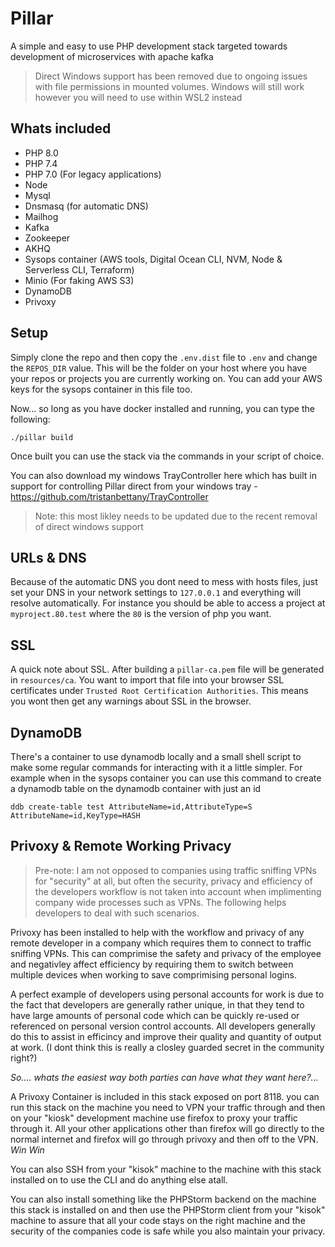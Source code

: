 # Pillar

A simple and easy to use PHP development stack targeted towards development of microservices with apache kafka

> Direct Windows support has been removed due to ongoing issues with file permissions in mounted volumes. Windows will still work however you will need to use within WSL2 instead

## Whats included

- PHP 8.0
- PHP 7.4
- PHP 7.0 (For legacy applications)
- Node
- Mysql
- Dnsmasq (for automatic DNS)
- Mailhog
- Kafka
- Zookeeper
- AKHQ
- Sysops container (AWS tools, Digital Ocean CLI, NVM, Node & Serverless CLI, Terraform)
- Minio (For faking AWS S3)
- DynamoDB
- Privoxy

## Setup

Simply clone the repo and then copy the `.env.dist` file to `.env` and change the `REPOS_DIR` value. This will be the 
folder on your host where you have your repos or projects you are currently working on. You can add your AWS keys for the sysops container in this file too. 

Now... so long as you have docker installed and running, you can type the following:

```
./pillar build
```

Once built you can use the stack via the commands in your script of choice. 

You can also download my windows TrayController here which has built in support for controlling Pillar direct from your windows tray - https://github.com/tristanbettany/TrayController

> Note: this most likley needs to be updated due to the recent removal of direct windows support

## URLs & DNS

Because of the automatic DNS you dont need to mess with hosts files, just set your DNS in your network settings to 
`127.0.0.1` and everything will resolve automatically. For instance you should be able to access a project at `myproject.80.test`
where the `80` is the version of php you want.

## SSL

A quick note about SSL. After building a `pillar-ca.pem` file will be generated in `resources/ca`. You want to import that 
file into your browser SSL certificates under `Trusted Root Certification Authorities`. This means you wont then get any warnings
about SSL in the browser.

## DynamoDB

There's a container to use dynamodb locally and a small shell script to make some regular commands for interacting with it a little simpler. For example when in the sysops container you can use this command to create a dynamodb table on the dynamodb container with just an id

```
ddb create-table test AttributeName=id,AttributeType=S AttributeName=id,KeyType=HASH
```

## Privoxy & Remote Working Privacy

> Pre-note: I am not opposed to companies using traffic sniffing VPNs for "security" at all, but often the security, privacy and efficiency of the developers workflow is not taken into account when implimenting company wide processes such as VPNs. The following helps developers to deal with such scenarios.

Privoxy has been installed to help with the workflow and privacy of any remote developer in a company which requires them to connect to traffic sniffing VPNs. This can comprimise the safety and privacy of the employee and negativley affect efficiency by requiring them to switch between multiple devices when working to save comprimising personal logins. 

A perfect example of developers using personal accounts for work is due to the fact that developers are generally rather unique, in that they tend to have large amounts of personal code which can be quickly re-used or referenced on personal version control accounts. All developers generally do this to assist in efficincy and improve their quality and quantity of output at work. (I dont think this is really a closley guarded secret in the community right?)

*So.... whats the easiest way both parties can have what they want here?...*

A Privoxy Container is included in this stack exposed on port 8118. you can run this stack on the machine you need to VPN your traffic through and then on your "kiosk" development machine use firefox to proxy your traffic through it. All your other applications other than firefox will go directly to the normal internet and firefox will go through privoxy and then off to the VPN. *Win Win*

You can also SSH from your "kisok" machine to the machine with this stack installed on to use the CLI and do anything else atall.

You can also install something like the PHPStorm backend on the machine this stack is installed on and then use the PHPStorm client from your "kisok" machine to assure that all your code stays on the right machine and the security of the companies code is safe while you also maintain your privacy.